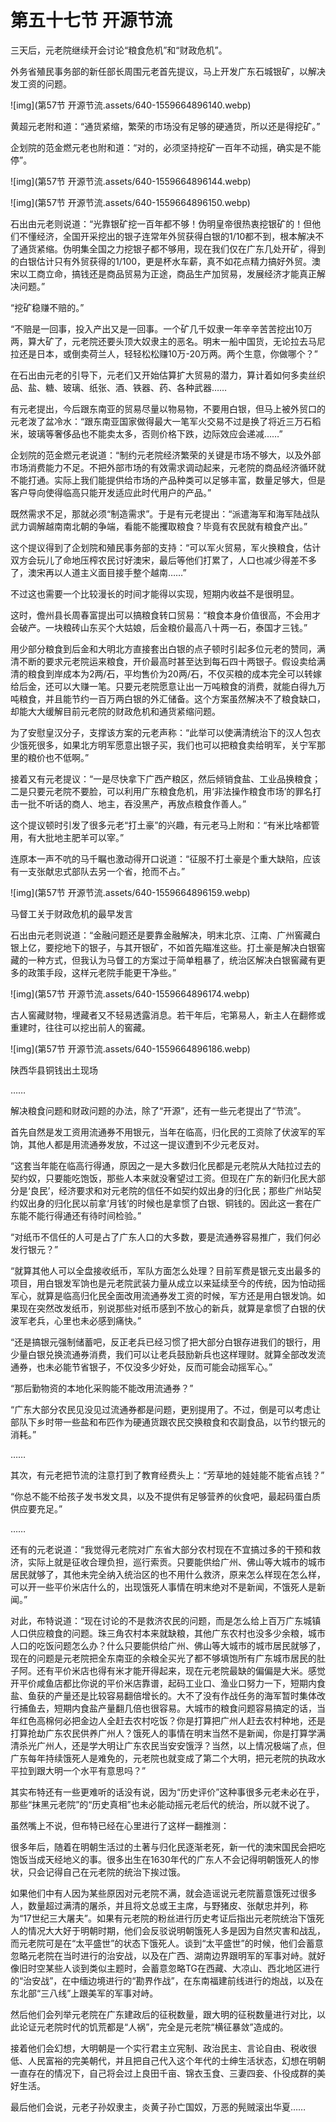 # 第五十七节  开源节流

三天后，元老院继续开会讨论“粮食危机”和“财政危机”。

外务省殖民事务部的新任部长周围元老首先提议，马上开发广东石城银矿，以解决发工资的问题。

![img](第57节  开源节流.assets/640-1559664896140.webp)

黄超元老附和道：“通货紧缩，繁荣的市场没有足够的硬通货，所以还是得挖矿。”

企划院的范金燃元老也附和道：“对的，必须坚持挖矿一百年不动摇，确实是不能停”。

![img](第57节  开源节流.assets/640-1559664896144.webp)

![img](第57节  开源节流.assets/640-1559664896150.webp)

石出由元老则说道：“光靠银矿挖一百年都不够！伪明皇帝很热衷挖银矿的！但他们不懂经济，全国开采挖出的银子连常年外贸获得白银的1/10都不到，根本解决不了通货紧缩。伪明集全国之力挖银子都不够用，现在我们仅在广东几处开矿，得到的白银估计只有外贸获得的1/100，更是杯水车薪，真不如花点精力搞好外贸。澳宋以工商立命，搞钱还是商品贸易为正途，商品生产加贸易，发展经济才能真正解决问题。”

“挖矿稳赚不赔的。”

“不赔是一回事，投入产出又是一回事。一个矿几千奴隶一年辛辛苦苦挖出10万两，算大矿了，元老院还要头顶大奴隶主的恶名。明末一船中国货，无论拉去马尼拉还是日本，或倒卖荷兰人，轻轻松松赚10万-20万两。两个生意，你做哪个？”

在石出由元老的引导下，元老们又开始估算扩大贸易的潜力，算计着如何多卖丝织品、盐、糖、玻璃、纸张、酒、铁器、药、各种武器……

有元老提出，今后跟东南亚的贸易尽量以物易物，不要用白银，但马上被外贸口的元老泼了盆冷水：“跟东南亚国家做得最大一笔军火交易不过是换了将近三万石稻米，玻璃等奢侈品也不能卖太多，否则价格下跌，边际效应会递减……”

企划院的范金燃元老说道：“制约元老院经济繁荣的关键是市场不够大，以及外部市场消费能力不足。不把外部市场的有效需求调动起来，元老院的商品经济循环就不能打通。实际上我们能提供给市场的产品种类可以足够丰富，数量足够大，但是客户导向使得临高只能开发适应此时代用户的产品。”

既然需求不足，那就必须“制造需求”。于是有元老提出：“派遣海军和海军陆战队武力调解越南南北朝的争端，看能不能攫取粮食？毕竟有农民就有粮食产出。”

这个提议得到了企划院和殖民事务部的支持：“可以军火贸易，军火换粮食，估计双方会玩儿了命地压榨农民讨好澳宋，最后等他们打累了，人口也减少得差不多了，澳宋再以人道主义面目接手整个越南……”

不过这也需要一个比较漫长的时间才能得以实现，短期内收益不是很明显。

这时，儋州县长周春富提出可以搞粮食转口贸易：“粮食本身价值很高，不会用才会破产。一块粮砖山东买个大姑娘，后金粮价最高八十两一石，泰国才三钱。”

用少部分粮食到后金和大明北方直接套出白银的点子顿时引起多位元老的赞同，满清不断的要求元老院运来粮食，开价最高时甚至达到每石四十两银子。假设卖给满清的粮食到岸成本为2两/石，平均售价为20两/石，不仅买粮的成本完全可以转嫁给后金，还可以大赚一笔。只要元老院愿意让出一万吨粮食的消费，就能白得九万吨粮食，并且能节约一百万两白银的外汇储备。这个方案虽然解决不了粮食缺口，却能大大缓解目前元老院的财政危机和通货紧缩问题。

为了安慰皇汉分子，支撑该方案的元老声称：“此举可以使满清统治下的汉人包衣少饿死很多，如果北方明军愿意出银子买，我们也可以把粮食卖给明军，关宁军那里的粮价也不低啊。”

接着又有元老提议：“一是尽快拿下广西产粮区，然后倾销食盐、工业品换粮食；二是只要元老院不要脸，可以利用广东粮食危机，用‘非法操作粮食市场’的罪名打击一批不听话的商人、地主，吞没黑产，再放点粮食作善人。”

这个提议顿时引发了很多元老“打土豪”的兴趣，有元老马上附和：“有米比啥都管用，有大批地主肥羊可以宰。”

连原本一声不吭的马千瞩也激动得开口说道：“征服不打土豪是个重大缺陷，应该有一支张献忠式部队去另一个省，抢而不占。”

![img](第57节  开源节流.assets/640-1559664896159.webp)



马督工关于财政危机的最早发言



石出由元老则说道：“金融问题还是要靠金融解决，明末北京、江南、广州窖藏白银上亿，要挖地下的银子，与其开银矿，不如首先瞄准这些。打土豪是解决白银窖藏的一种方式，但我认为马督工的方案过于简单粗暴了，统治区解决白银窖藏有更多的政策手段，这样元老院手能更干净些。”

![img](第57节  开源节流.assets/640-1559664896174.webp)

古人窖藏财物，埋藏者又不轻易透露消息。若干年后，宅第易人，新主人在翻修或重建时，往往可以挖出前人的窖藏。

![img](第57节  开源节流.assets/640-1559664896186.webp)

陕西华县铜钱出土现场

……

解决粮食问题和财政问题的办法，除了“开源”，还有一些元老提出了“节流”。

首先自然是发工资用流通券不用银元，当年在临高，归化民的工资除了伏波军的军饷，其他人都是用流通券发放，不过这一提议遭到不少元老反对。

“这套当年能在临高行得通，原因之一是大多数归化民都是元老院从大陆拉过去的契约奴，只要能吃饱饭，那些人本来就没奢望过工资。但现在广东的新归化民大部分是‘良民’，经济要求和对元老院的信任不如契约奴出身的归化民；那些广州站契约奴出身的归化民以前拿‘月钱’的时候也是拿惯了白银、铜钱的。因此这一套在广东能不能行得通还有待时间检验。”

“对纸币不信任的人可是占了广东人口的大多数，要是流通券容易推广，我们何必发行银元？”

“就算其他人可以全盘接收纸币，军队方面怎么处理？目前军费是银元支出最多的项目，用白银发军饷也是元老院武装力量从成立以来延续至今的传统，因为怕动摇军心，就算是临高归化民全面改用流通券发工资的时候，军方还是用白银发饷。如果现在突然改发纸币，别说那些对纸币感到不放心的新兵，就算是拿惯了白银的伏波军老兵，心里也未必感到痛快。”

“还是搞银元强制储蓄吧，反正老兵已经习惯了把大部分白银存进我们的银行，用少量白银兑换流通券消费，我们可以让老兵鼓励新兵也这样理财。就算全部改发流通券，也未必能节省银子，不仅没多少好处，反而可能会动摇军心。”

“那后勤物资的本地化采购能不能改用流通券？”

“广东大部分农民见没见过流通券都是问题，更别提用了。不过，倒是可以考虑让部队下乡时带一些盐和布匹作为硬通货跟农民交换粮食和农副食品，以节约银元的消耗。”

……

其次，有元老把节流的注意打到了教育经费头上：“芳草地的娃娃能不能省点钱？”

“你总不能不给孩子发书发文具，以及不提供有足够营养的伙食吧，最起码蛋白质供应要充足。”

……

还有的元老说道：“我觉得元老院对广东省大部分农村现在不宜搞过多的干预和救济，实际上就是征收合理负担，巡行索贡。只要能供给广州、佛山等大城市的城市居民就够了，其他未完全纳入统治区的也不用什么救济，原来怎么样现在怎么样，可以开一些平价米店什么的，出现饿死人事情在明末绝对不是新闻，不饿死人是新闻。”

对此，布特说道：“现在讨论的不是救济农民的问题，而是怎么给上百万广东城镇人口供应粮食的问题。珠三角农村本来就缺粮，其他广东农村也没多少余粮，城市人口的吃饭问题怎么办？什么只要能供给广州、佛山等大城市的城市居民就够了，现在的问题是元老院把全东南亚的余粮全买光了都不够填饱所有广东城市居民的肚子阿。还有平价米店也得有米才能开得起来，现在元老院最缺的偏偏是大米。感觉开平价咸鱼店都比你说的平价米店靠谱，起码工业口、渔业口努力一下，短期内食盐、鱼获的产量还是比较容易翻倍增长的。大不了没有作战任务的海军暂时集体改行捕鱼去，短期内食盐产量翻几倍也很容易。大城市的粮食问题容易搞定的话，当年红色高棉何必把金边人全赶去农村吃饭？你是打算把广州人赶去农村种地，还是打算抢劫广东农民供养广州人？饿死人的事情在明末当然不是新闻，你是打算学满清杀光广州人，还是学大明让广东农民当安安饿浮？当然，以上情况极端了点，但广东每年持续饿死人是难免的，元老院也就变成了第二个大明，把元老院的执政水平拉到跟大明一个水平有意思吗？”

其实布特还有一些更难听的话没有说，因为“历史评价”这种事很多元老未必在乎，那些“抹黑元老院”的“历史真相”也未必能动摇元老后代的统治，所以就不说了。

虽然嘴上不说，但布特已经在心里进行了这样一翻推测：

很多年后，随着在明朝生活过的土著与归化民逐渐老死，新一代的澳宋国民会把吃饱饭当成天经地义的事。很多出生在1630年代的广东人不会记得明朝饿死人的惨状，只会记得自己在元老院的统治下挨过饿。

如果他们中有人因为某些原因对元老院不满，就会造谣说元老院蓄意饿死过很多人，数量超过满清的屠杀，并且将文总或王主席，与野猪皮、张献忠并列，称为“17世纪三大屠夫”。如果有元老院的粉丝进行历史考证后指出元老院统治下饿死人的情况大大好于明朝时期，他们会反驳说明朝饿死人多是因为自然灾害和战乱，而元老院可是在“太平盛世”的状态下饿死人。谈到“太平盛世”的时候，他们会蓄意忽略元老院在当时进行的治安战，以及在广西、湖南边界跟明军的军事对峙。就好像旧时空某些人谈到类似主题时，会蓄意忽略TG在西藏、大凉山、西北地区进行的“治安战”，在中缅边境进行的“勘界作战”，在东南福建前线进行的炮战，以及在东北部“三八线”上跟美军的军事对峙。

然后他们会列举元老院在广东建政后的征税数量，跟大明的征税数量进行对比，以此论证元老院时代的饥荒都是“人祸”，完全是元老院“横征暴敛”造成的。

接着他们会幻想，大明朝是一个实行君主立宪制、政治民主、言论自由、税收很低、人民富裕的完美朝代，并且把自己代入这个年代的士绅生活状态，幻想在明朝一直存在的情况下，自己将会过上良田千亩、锦衣玉食、三妻四妾、仆役成群的美好生活。

最后他们会说，元老子孙奴隶主，炎黄子孙亡国奴，万恶的髡贼滚出华夏……